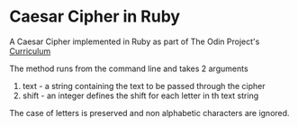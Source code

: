 # Caesar Cipher in Ruby
A Caesar Cipher implemented in Ruby as part of The Odin Project's [Curriculum](https://www.theodinproject.com/lessons/caesar-cipher)

The method runs from the command line and takes 2 arguments
1. text - a string containing the text to be passed through the cipher
2. shift - an integer defines the shift for each letter in th text string

The case of letters is preserved and non alphabetic characters are ignored.

